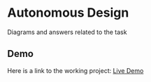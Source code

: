 # Autonomous Design

Diagrams and answers related to the task

## Demo

Here is a link to the working project: [Live Demo](https://autnomous.netlify.app/)
